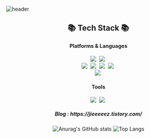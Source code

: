 ![header](https://capsule-render.vercel.app/api?type=waving&color=0:ed9d0b,100:f94001&&height=200&section=header&text=Hi!%20I'm%20Yeji%20🌹&fontAlignY=50&fontSize=50&animation=fadeIn&fontColor=ffffff)


<h2 align="center">📚 Tech Stack 📚</h2>
<h4 align="center">Platforms & Languages</h4>
<p align="center">
  <img src="https://img.shields.io/badge/Java-007396?style=flat-square&logo=Java&logoColor=white"/></a>&nbsp
  <img src="https://img.shields.io/badge/Spring-6DB33F?style=flat-square&logo=Spring&logoColor=white"/></a>&nbsp
  <br>  
  <img src="https://img.shields.io/badge/HTML5-E34F26?style=flat-square&logo=HTML5&logoColor=white"/></a>&nbsp
  <img src="https://img.shields.io/badge/CSS3-1572B6?style=flat-square&logo=CSS3&logoColor=white"/></a>&nbsp
  <img src="https://img.shields.io/badge/JavaScript-512DA8?style=flat-square&logo=JavaScript&logoColor=white"/></a>&nbsp
  <img src="https://img.shields.io/badge/jQuery-0769AD?style=flat-square&logo=jQuery&logoColor=white"/></a>&nbsp
  <br>  
  <img src="https://img.shields.io/badge/Oracle-F80000?style=flat-square&logo=Oracle&logoColor=white"/></a>&nbsp

<h4 align="center">Tools</h4>
<p align="center">
  <img src="https://img.shields.io/badge/Eclipse IDE-2C2255?style=flat-square&logo=Oracle&logoColor=white"/></a>&nbsp
  <img src="https://img.shields.io/badge/GitHub-181717?style=flat-square&logo=GitHub&logoColor=white"/></a>&nbsp


<h5 align="center">Blog : https://jieeeeez.tistory.com/</h5>



<div align="center">

![Anurag's GitHub stats](https://github-readme-stats.vercel.app/api?username=kittenham&show_icons=true&theme=vue)
![Top Langs](https://github-readme-stats.vercel.app/api/top-langs/?username=kittenham&layout=compact&theme=buefy)

</div>
